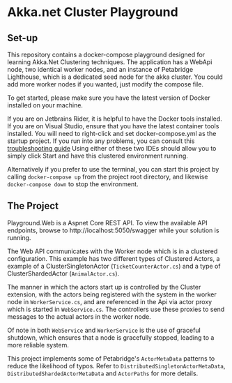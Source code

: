 # Akka.net Cluster Playground

## Set-up
This repository contains a docker-compose playground designed for learning Akka.Net Clustering techniques.
The application has a WebApi node, two identical worker nodes, and an instance of Petabridge Lighthouse, which is a dedicated seed node for the akka cluster.
You could add more worker nodes if you wanted, just modify the compose file.

To get started, please make sure you have the latest version of Docker installed on your machine.

If you are on Jetbrains Rider, it is helpful to have the Docker tools installed. 
If you are on Visual Studio, ensure that you have the latest container tools installed. You will need to right-click and set docker-compose.yml as the startup project. If you run into any problems,
you can consult this [troubleshooting guide](https://docs.microsoft.com/en-us/visualstudio/containers/vs-azure-tools-docker-troubleshooting-docker-errors?view=vs-2017)
Using either of these two IDEs should allow you to simply click Start and have this clustered environment running.  

Alternatively if you prefer to use the terminal, you can start this project by calling `docker-compose up` from the 
project root directory, and likewise `docker-compose down` to stop the environment.

## The Project
Playground.Web is a Aspnet Core REST API. To view the available API endpoints, browse to http://localhost:5050/swagger
while your solution is running. 

The Web API communicates with the Worker node which is in a clustered configuration. This example has two different 
types of Clustered Actors, a example of a ClusterSingletonActor (`TicketCounterActor.cs`) and a type of 
ClusterShardedActor (`AnimalActor.cs`).

The manner in which the actors start up is controlled by the Cluster extension, with the actors being registered with 
the system in the worker node in `WorkerService.cs`, and are referenced in the Api via actor proxy which is started in
`WebService.cs`. The controllers use these proxies to send messages to the actual actors in the worker node. 

Of note in both `WebService` and `WorkerService` is the use of graceful shutdown, which ensures that a node is gracefully
stopped, leading to a more reliable system. 

This project implements some of Petabridge's `ActorMetaData` patterns to reduce the likelihood of typos. 
Refer to `DistributedSingletonActorMetaData`, `DistributedShardedActorMetaData` and `ActorPaths` for more details.


